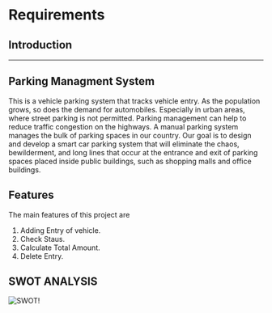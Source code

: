 # Requirements

## Introduction

---

## Parking Managment System

This is a vehicle parking system that tracks vehicle entry. As the population grows, so does the demand for automobiles. Especially in urban areas, where street parking is not permitted. Parking management can help to reduce traffic congestion on the highways. A manual parking system manages the bulk of parking spaces in our country. Our goal is to design and develop a smart car parking system that will eliminate the chaos, bewilderment, and long lines that occur at the entrance and exit of parking spaces placed inside public buildings, such as shopping malls and office buildings.

## Features

The main features of this project are

1. Adding Entry of vehicle.
2. Check Staus.
3. Calculate Total Amount.
4. Delete Entry.

## SWOT ANALYSIS

![SWOT!](E:\LTTS_C_PROGRAMMING\MiniProject\6_ImageAndVideos\SWOT_ANALYSIS.jpg)
